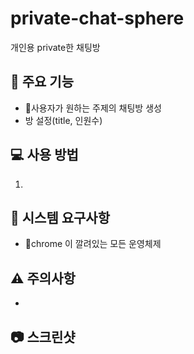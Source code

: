 # private-chat-sphere
개인용 private한 채팅방

## 🚀 주요 기능

- 사용자가 원하는 주제의 채팅방 생성
- 방 설정(title, 인원수)


## 💻 사용 방법

1. 

## 🔧 시스템 요구사항

- chrome 이 깔려있는 모든 운영체제

## ⚠️ 주의사항

- 


## 📷 스크린샷

